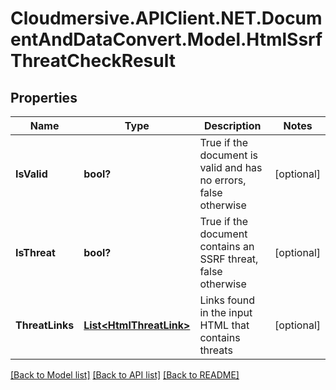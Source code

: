 # Cloudmersive.APIClient.NET.DocumentAndDataConvert.Model.HtmlSsrfThreatCheckResult
## Properties

Name | Type | Description | Notes
------------ | ------------- | ------------- | -------------
**IsValid** | **bool?** | True if the document is valid and has no errors, false otherwise | [optional] 
**IsThreat** | **bool?** | True if the document contains an SSRF threat, false otherwise | [optional] 
**ThreatLinks** | [**List&lt;HtmlThreatLink&gt;**](HtmlThreatLink.md) | Links found in the input HTML that contains threats | [optional] 

[[Back to Model list]](../README.md#documentation-for-models) [[Back to API list]](../README.md#documentation-for-api-endpoints) [[Back to README]](../README.md)

